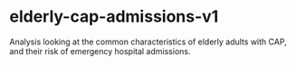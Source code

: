 # elderly-cap-admissions-v1
Analysis looking at the common characteristics of elderly adults with CAP, and their risk of emergency hospital admissions.
